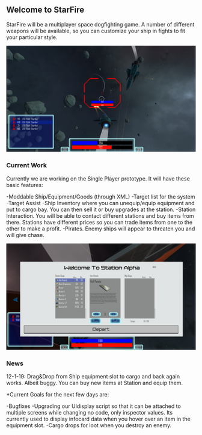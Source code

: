 ## Welcome to StarFire

StarFire will be a multiplayer space dogfighting game. A number of different weapons will be available, so you can customize your ship in fights to fit your particular style.

![Image](screens/cap.png)

### Current Work

Currently we are working on the Single Player prototype. It will have these basic features:

-Moddable Ship/Equipment/Goods (through XML)
-Target list for the system
-Target Assist
-Ship Inventory where you can unequip/equip equipment and put to cargo bay. You can then sell it or buy upgrades at the station.
-Station Interaction. You will be able to contact different stations and buy items from there. Stations have different prices so you can trade items from one to the other to make a profit.
-Pirates. Enemy ships will appear to threaten you and will give chase.

![Image](screens/Capture3.PNG)

### News

12-1-19:
Drag&Drop from Ship equipment slot to cargo and back again works. Albeit buggy.
You can buy new items at Station and equip them.

*Current Goals for the next few days are: 

-Bugfixes
-Upgrading our UIdisplay script so that it can be attached to multiple screens while changing no code, only inspector values. Its currently used to display infocard data when you hover over an item in the equipment slot.
-Cargo drops for loot when you destroy an enemy.
